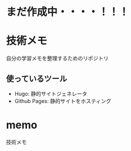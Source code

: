 # **まだ作成中・・・・！！！**

# 技術メモ

自分の学習メモを整理するためのリポジトリ

## 使っているツール

* Hugo: 静的サイトジェネレータ
* Github Pages: 静的サイトをホスティング

# memo
技術メモ
